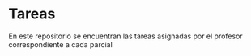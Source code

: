 # Tareas
En este repositorio se encuentran las tareas asignadas por el profesor correspondiente a cada parcial


